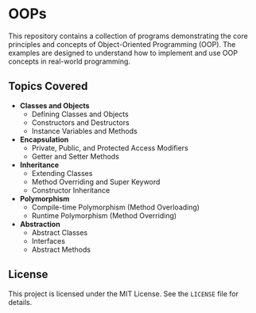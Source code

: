 # OOPs

This repository contains a collection of programs demonstrating the core principles and concepts of Object-Oriented Programming (OOP). The examples are designed to understand how to implement and use OOP concepts in real-world programming.

## Topics Covered
- **Classes and Objects**
  - Defining Classes and Objects
  - Constructors and Destructors
  - Instance Variables and Methods
- **Encapsulation**
  - Private, Public, and Protected Access Modifiers
  - Getter and Setter Methods
- **Inheritance**
  - Extending Classes
  - Method Overriding and Super Keyword
  - Constructor Inheritance
- **Polymorphism**
  - Compile-time Polymorphism (Method Overloading)
  - Runtime Polymorphism (Method Overriding)
- **Abstraction**
  - Abstract Classes
  - Interfaces
  - Abstract Methods

## License
This project is licensed under the MIT License. See the `LICENSE` file for details.
